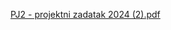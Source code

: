 [PJ2 - projektni zadatak 2024 (2).pdf](https://github.com/user-attachments/files/21527856/PJ2.-.projektni.zadatak.2024.2.pdf)
